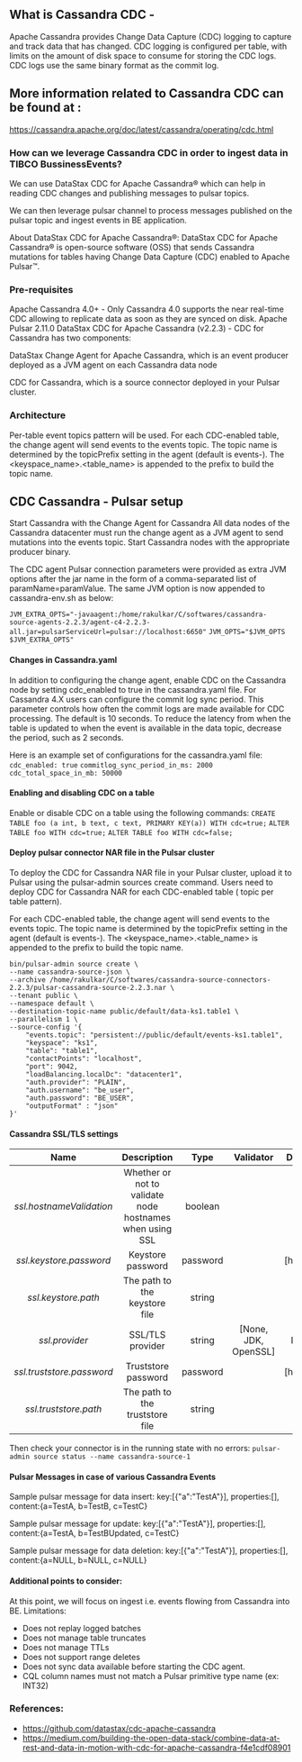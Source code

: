 ## What is Cassandra CDC -
Apache Cassandra provides Change Data Capture (CDC) logging to capture and track data that has changed. CDC logging is configured per table, with limits on the amount of disk space to consume for storing the CDC logs. CDC logs use the same binary format as the commit log. 

## More information related to Cassandra CDC can be found at :

https://cassandra.apache.org/doc/latest/cassandra/operating/cdc.html

### How can we leverage Cassandra CDC in order to ingest data in TIBCO BussinessEvents?
We can use DataStax CDC for Apache Cassandra® which can help in reading CDC changes and publishing messages to pulsar topics.

We can then leverage pulsar channel to process messages published on the pulsar topic and ingest events in BE application.

About DataStax CDC for Apache Cassandra®:
DataStax CDC for Apache Cassandra® is open-source software (OSS) that sends Cassandra mutations for tables having Change Data Capture (CDC) enabled to Apache Pulsar™.

### Pre-requisites
Apache Cassandra 4.0+  - Only Cassandra 4.0 supports the near real-time CDC allowing to replicate data as soon as they are synced on disk. 
Apache Pulsar 2.11.0
DataStax CDC for Apache Cassandra (v2.2.3) - 
            CDC for Cassandra has two components:

DataStax Change Agent for Apache Cassandra, which is an event producer deployed as a JVM agent on each Cassandra data node

CDC for Cassandra, which is a source connector deployed in your Pulsar cluster.

### Architecture

Per-table event topics pattern will be used. For each CDC-enabled table, the change agent will send events to the events topic. The topic name is determined by the topicPrefix setting in the agent (default is events-). The <keyspace_name>.<table_name> is appended to the prefix to build the topic name.

## CDC Cassandra - Pulsar setup 
Start Cassandra with the Change Agent for Cassandra
All data nodes of the Cassandra datacenter must run the change agent as a JVM agent to send mutations into the events topic. Start Cassandra nodes with the appropriate producer binary.

 The CDC agent Pulsar connection parameters were provided as extra JVM options after the jar name in the form of a comma-separated list of paramName=paramValue. The same JVM option is now appended to cassandra-env.sh as below: 

```JVM_EXTRA_OPTS="-javaagent:/home/rakulkar/C/softwares/cassandra-source-agents-2.2.3/agent-c4-2.2.3-all.jar=pulsarServiceUrl=pulsar://localhost:6650"```
```JVM_OPTS="$JVM_OPTS $JVM_EXTRA_OPTS"```

#### Changes in Cassandra.yaml
In addition to configuring the change agent, enable CDC on the Cassandra node by setting cdc_enabled to true in the cassandra.yaml file. For Cassandra 4.X users can configure the commit log sync period. This parameter controls how often the commit logs are made available for CDC processing. The default is 10 seconds. To reduce the latency from when the table is updated to when the event is available in the data topic, decrease the period, such as 2 seconds.

Here is an example set of configurations for the cassandra.yaml file:
```cdc_enabled: true```
```commitlog_sync_period_in_ms: 2000```
```cdc_total_space_in_mb: 50000```

#### Enabling and disabling CDC on a table
Enable or disable CDC on a table using the following commands:
```CREATE TABLE foo (a int, b text, c text, PRIMARY KEY(a)) WITH cdc=true;```
```ALTER TABLE foo WITH cdc=true;```
```ALTER TABLE foo WITH cdc=false;```

#### Deploy pulsar connector NAR file in the Pulsar cluster
To deploy the CDC for Cassandra NAR file in your Pulsar cluster, upload it to Pulsar using the pulsar-admin sources create command. Users need to deploy CDC for Cassandra NAR for each CDC-enabled table ( topic per table pattern).

For each CDC-enabled table, the change agent will send events to the events topic. The topic name is determined by the topicPrefix setting in the agent (default is events-). The <keyspace_name>.<table_name> is appended to the prefix to build the topic name.

```
bin/pulsar-admin source create \
--name cassandra-source-json \
--archive /home/rakulkar/C/softwares/cassandra-source-connectors-2.2.3/pulsar-cassandra-source-2.2.3.nar \
--tenant public \
--namespace default \
--destination-topic-name public/default/data-ks1.table1 \
--parallelism 1 \
--source-config '{
    "events.topic": "persistent://public/default/events-ks1.table1",
    "keyspace": "ks1",
    "table": "table1",
    "contactPoints": "localhost",
    "port": 9042,
    "loadBalancing.localDc": "datacenter1",
    "auth.provider": "PLAIN",
    "auth.username": "be_user",
    "auth.password": "BE_USER",
    "outputFormat" : "json"
}'
```

#### Cassandra SSL/TLS settings

| Name | Description | Type | Validator | Default |
| :---:   | :---: | :---: |  :---: | :---: |
| *ssl.hostnameValidation*| Whether or not to validate node hostnames when using SSL| boolean|| true
| *ssl.keystore.password*| Keystore password| password|| [hidden]
| *ssl.keystore.path*| The path to the keystore file| string|| ""
| *ssl.provider*| SSL/TLS provider| string| [None, JDK, OpenSSL]| None
| *ssl.truststore.password*| Truststore password| password|| [hidden]
| *ssl.truststore.path*| The path to the truststore file| string|| ""

Then check your connector is in the running state with no errors:
```pulsar-admin source status --name cassandra-source-1```

#### Pulsar Messages in case of various Cassandra Events
Sample pulsar message for data insert:
key:[{"a":"TestA"}], properties:[], content:{a=TestA, b=TestB, c=TestC}

Sample pulsar message for update:
key:[{"a":"TestA"}], properties:[], content:{a=TestA, b=TestBUpdated, c=TestC}

Sample pulsar message for data deletion:
key:[{"a":"TestA"}], properties:[], content:{a=NULL, b=NULL, c=NULL}

#### Additional points to consider:
At this point, we will focus on ingest i.e. events flowing from Cassandra into BE.
Limitations:
- Does not replay logged batches
- Does not manage table truncates
- Does not manage TTLs
- Does not support range deletes
- Does not sync data available before starting the CDC agent.
- CQL column names must not match a Pulsar primitive type name (ex: INT32)

### References:
- https://github.com/datastax/cdc-apache-cassandra
- https://medium.com/building-the-open-data-stack/combine-data-at-rest-and-data-in-motion-with-cdc-for-apache-cassandra-f4e1cdf08901
 
